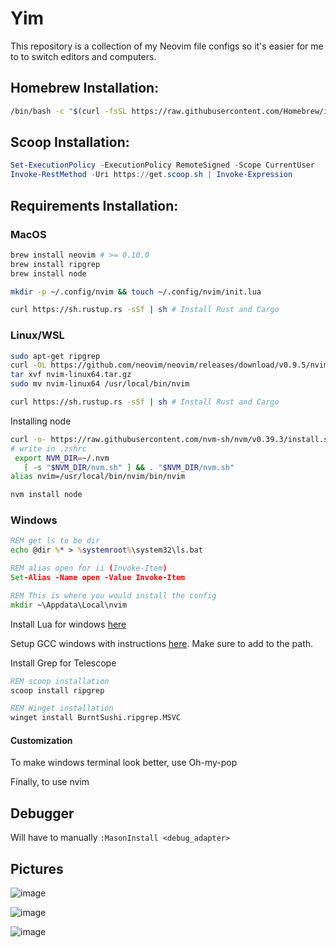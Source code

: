 # Yim
This repository is a collection of my Neovim file configs so it's easier for me to to switch editors and computers.

## Homebrew Installation:
```bash
/bin/bash -c "$(curl -fsSL https://raw.githubusercontent.com/Homebrew/install/HEAD/install.sh)"
```

## Scoop Installation:
```powershell
Set-ExecutionPolicy -ExecutionPolicy RemoteSigned -Scope CurrentUser
Invoke-RestMethod -Uri https://get.scoop.sh | Invoke-Expression
```

## Requirements Installation:
### MacOS
```bash
brew install neovim # >= 0.10.0
brew install ripgrep
brew install node

mkdir -p ~/.config/nvim && touch ~/.config/nvim/init.lua

curl https://sh.rustup.rs -sSf | sh # Install Rust and Cargo
```

### Linux/WSL
```bash
sudo apt-get ripgrep
curl -OL https://github.com/neovim/neovim/releases/download/v0.9.5/nvim-linux64.tar.gz
tar xvf nvim-linux64.tar.gz
sudo mv nvim-linux64 /usr/local/bin/nvim

curl https://sh.rustup.rs -sSf | sh # Install Rust and Cargo
```

Installing node
```bash
curl -o- https://raw.githubusercontent.com/nvm-sh/nvm/v0.39.3/install.sh | bash
# write in .zshrc
 export NVM_DIR=~/.nvm
   [ -s "$NVM_DIR/nvm.sh" ] && . "$NVM_DIR/nvm.sh"
alias nvim=/usr/local/bin/nvim/bin/nvim

nvm install node
```

### Windows
```cmd
REM get ls to be dir
echo @dir %* > %systemroot%\system32\ls.bat

REM alias open for ii (Invoke-Item)
Set-Alias -Name open -Value Invoke-Item

REM This is where you would install the config
mkdir ~\Appdata\Local\nvim
```

Install Lua for windows [here](https://github.com/rjpcomputing/luaforwindows)

Setup GCC windows with instructions [here](https://cpp-lang.net/tools/standalone/compilers/setup-gcc-windows/).
Make sure to add to the path.

Install Grep for Telescope
```cmd
REM scoop installation
scoop install ripgrep

REM Winget installation
winget install BurntSushi.ripgrep.MSVC
```

#### Customization
To make windows terminal look better, use Oh-my-pop

Finally, to use nvim

## Debugger
Will have to manually `:MasonInstall <debug_adapter>`

## Pictures
![image](https://github.com/yemibox51/Yim/assets/19742642/3a0a1fa4-67a8-45ca-a498-19a9871e0e2d)

![image](https://github.com/yemibox51/Yim/assets/19742642/5876439d-e1c4-4e42-a6af-3ac5357f030c)

![image](https://github.com/yemibox51/Yim/assets/19742642/d28738a1-934c-4393-8460-643abf43ca13)
